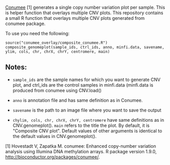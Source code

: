

[Conumee](https://bioconductor.org/packages/release/bioc/html/conumee.html) [1] generates a single copy number variation plot per sample. This is helper function that overlays multiple CNV plots. This repository contains a small R function that overlays multiple CNV plots generated from conumee package.

To use you need the following:

```
source("conumee_overlay/composite_conumee.R")
composite_genomeplot(sample_ids, ctrl_ids, anno, minfi.data, savename, ylim, cols, chr, chrX, chrY, centromere, main)
```

## Notes:

- `sample_ids` are the sample names for which you want to generate CNV plot, and ctrl_ids are the control samples in minfi.data (minfi.data is produced from 
conumee using CNV.load()

- `anno` is annotation file and has same definition as in Conumee.

- `savename` is the path to an image file where you want to save the output

- `chylim, cols, chr, chrX, chrY, centromere` have same definitions as in CNV.genomeplot(). `main` refers to the title the plot. By default, it is "Composite CNV plot". Default values of other arguments is identical to the default values in CNV.genomeplot(). 

[1] Hovestadt V, Zapatka M. conumee: Enhanced copy-number variation analysis using Illumina DNA methylation arrays. R package version 1.9.0, http://bioconductor.org/packages/conumee/. 
